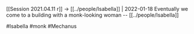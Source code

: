 [[Session 2021.04.11 r]] -> [[../people/Isabella]] | 2022-01-18
Eventually we come to a building with a monk-looking woman -- [[../people/Isabella]]

#Isabella #monk #Mechanus 